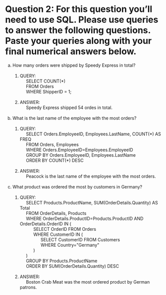 # Question 2: For this question you’ll need to use SQL. Please use queries to answer the following questions. Paste your queries along with your final numerical answers below. 


<ol type="a">
    <li> How many orders were shipped by Speedy Express in total?
        <ol type="1">
            <br><li> QUERY:
                <br> &nbsp;&nbsp;&nbsp;&nbsp; SELECT COUNT(*) 
                <br> &nbsp;&nbsp;&nbsp;&nbsp; FROM Orders
                <br> &nbsp;&nbsp;&nbsp;&nbsp; WHERE ShipperID = 1;
            </li>
            <br>
            <li> ANSWER:
                <br> &nbsp;&nbsp;&nbsp;&nbsp; Speedy Express shipped 54 ordes in total.
            </li>
        </ol>
    </li>
    <br>
    <li> What is the last name of the employee with the most orders?
        <ol type="1">
            <br><li> QUERY:
                <br> &nbsp;&nbsp;&nbsp;&nbsp; SELECT Orders.EmployeeID, Employees.LastName, COUNT(*) AS FREQ
                <br> &nbsp;&nbsp;&nbsp;&nbsp; FROM Orders, Employees
                <br> &nbsp;&nbsp;&nbsp;&nbsp; WHERE Orders.EmployeeID=Employees.EmployeeID
                <br> &nbsp;&nbsp;&nbsp;&nbsp; GROUP BY Orders.EmployeeID, Employees.LastName
                <br> &nbsp;&nbsp;&nbsp;&nbsp; ORDER BY COUNT(*) DESC
            </li>
            <br>
            <li> ANSWER:
                <br> &nbsp;&nbsp;&nbsp;&nbsp; Peacock is the last name of the employee with the most orders.
            </li>
        </ol>
    </li>
    <br>
    <li> What product was ordered the most by customers in Germany?
        <ol type="1">
            <br><li> QUERY:
                <br> &nbsp;&nbsp;&nbsp;&nbsp; SELECT Products.ProductName, SUM(OrderDetails.Quantity) AS Total
                <br> &nbsp;&nbsp;&nbsp;&nbsp; FROM OrderDetails, Products
                <br> &nbsp;&nbsp;&nbsp;&nbsp; WHERE OrderDetails.ProductID=Products.ProductID AND OrderDetails.OrderID IN (
                <br> &nbsp;&nbsp;&nbsp;&nbsp;&nbsp;&nbsp;&nbsp;&nbsp;&nbsp;&nbsp; SELECT OrderID FROM Orders
                <br> &nbsp;&nbsp;&nbsp;&nbsp;&nbsp;&nbsp;&nbsp;&nbsp;&nbsp;&nbsp; WHERE CustomerID IN (
                <br> &nbsp;&nbsp;&nbsp;&nbsp;&nbsp;&nbsp;&nbsp;&nbsp;&nbsp;&nbsp;&nbsp;&nbsp;&nbsp;&nbsp;&nbsp;&nbsp; SELECT CustomerID FROM Customers
                <br> &nbsp;&nbsp;&nbsp;&nbsp;&nbsp;&nbsp;&nbsp;&nbsp;&nbsp;&nbsp;&nbsp;&nbsp;&nbsp;&nbsp;&nbsp;&nbsp; WHERE Country="Germany"
                <br> &nbsp;&nbsp;&nbsp;&nbsp;&nbsp;&nbsp;&nbsp;&nbsp;&nbsp;&nbsp; )
                <br> &nbsp;&nbsp;&nbsp;&nbsp; )
                <br> &nbsp;&nbsp;&nbsp;&nbsp; GROUP BY Products.ProductName
                <br> &nbsp;&nbsp;&nbsp;&nbsp; ORDER BY SUM(OrderDetails.Quantity) DESC
            </li>
            <br>
            <li> ANSWER:
                <br> &nbsp;&nbsp;&nbsp;&nbsp; Boston Crab Meat was the most ordered product by German patrons.
            </li>
        </ol>
    </li>            
</ol>

